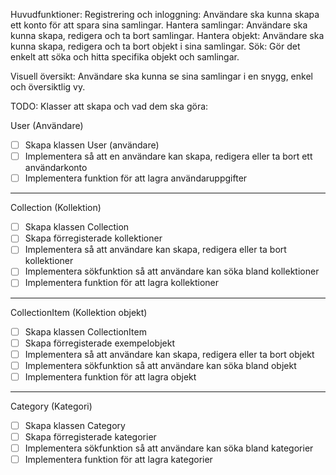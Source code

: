 Huvudfunktioner:
Registrering och inloggning: Användare ska kunna skapa ett konto för att spara sina samlingar.
Hantera samlingar: Användare ska kunna skapa, redigera och ta bort samlingar.
Hantera objekt: Användare ska kunna skapa, redigera och ta bort objekt i sina samlingar.
Sök: Gör det enkelt att söka och hitta specifika objekt och samlingar.

Visuell översikt: Användare ska kunna se sina samlingar i en snygg, enkel och översiktlig vy.

TODO:
Klasser att skapa och vad dem ska göra:

User (Användare)
- [ ] Skapa klassen User (användare)
- [ ] Implementera så att en användare kan skapa, redigera eller ta bort ett användarkonto
- [ ] Implementera funktion för att lagra användaruppgifter
----
Collection (Kollektion)
- [ ] Skapa klassen Collection
- [ ] Skapa förregisterade kollektioner
- [ ] Implementera så att användare kan skapa, redigera eller ta bort kollektioner
- [ ] Implementera sökfunktion så att användare kan söka bland kollektioner
- [ ] Implementera funktion för att lagra kollektioner
----
CollectionItem (Kollektion objekt)
- [ ] Skapa klassen CollectionItem
- [ ] Skapa förregisterade exempelobjekt
- [ ] Implementera så att användare kan skapa, redigera eller ta bort objekt
- [ ] Implementera sökfunktion så att användare kan söka bland objekt
- [ ] Implementera funktion för att lagra objekt
----
Category (Kategori)
- [ ] Skapa klassen Category
- [ ] Skapa förregisterade kategorier
- [ ] Implementera sökfunktion så att användare kan söka bland kategorier
- [ ] Implementera funktion för att lagra kategorier
